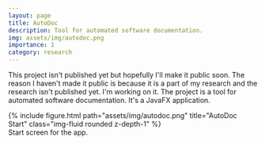 ```yaml
---
layout: page
title: AutoDoc
description: Tool for automated software documentation.
img: assets/img/autodoc.png
importance: 1
category: research
---
```


This project isn't published yet but hopefully I'll make it public soon. The reason I haven't made it public is because
it is a part of my research and the research isn't published yet. I'm working on it. The project is a tool for automated software documentation. It's a JavaFX application.

<div class="row">
    <div class="col-sm mt-3 mt-md-0">
        {% include figure.html path="assets/img/autodoc.png" title="AutoDoc Start" class="img-fluid rounded z-depth-1" %}
    </div>
</div>
<div class="caption">
    Start screen for the app.
</div>
